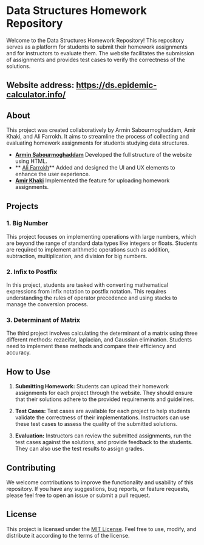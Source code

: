 # Data Structures Homework Repository

Welcome to the Data Structures Homework Repository! This repository serves as a platform for students to submit their homework assignments and for instructors to evaluate them. The website facilitates the submission of assignments and provides test cases to verify the correctness of the solutions.

## Website address: https://ds.epidemic-calculator.info/

## About

This project was created collaboratively by Armin Sabourmoghaddam, Amir Khaki, and Ali Farrokh. It aims to streamline the process of collecting and evaluating homework assignments for students studying data structures.

- **[Armin Sabourmoghaddam](https://github.com/Arminsbss)** Developed the full structure of the website using HTML.
- ** [Ali Farrokh](https://github.com/aliifarokh)** Added and designed the UI and UX elements to enhance the user experience.
- **[Amir Khaki](https://github.com/amirkhaki)** Implemented the feature for uploading homework assignments.

## Projects

### 1. Big Number

This project focuses on implementing operations with large numbers, which are beyond the range of standard data types like integers or floats. Students are required to implement arithmetic operations such as addition, subtraction, multiplication, and division for big numbers.

### 2. Infix to Postfix

In this project, students are tasked with converting mathematical expressions from infix notation to postfix notation. This requires understanding the rules of operator precedence and using stacks to manage the conversion process.

### 3. Determinant of Matrix

The third project involves calculating the determinant of a matrix using three different methods: rezaeifar, laplacian, and Gaussian elimination. Students need to implement these methods and compare their efficiency and accuracy.

## How to Use

1. **Submitting Homework:** Students can upload their homework assignments for each project through the website. They should ensure that their solutions adhere to the provided requirements and guidelines.

2. **Test Cases:** Test cases are available for each project to help students validate the correctness of their implementations. Instructors can use these test cases to assess the quality of the submitted solutions.

3. **Evaluation:** Instructors can review the submitted assignments, run the test cases against the solutions, and provide feedback to the students. They can also use the test results to assign grades.

## Contributing

We welcome contributions to improve the functionality and usability of this repository. If you have any suggestions, bug reports, or feature requests, please feel free to open an issue or submit a pull request.

## License

This project is licensed under the [MIT License](LICENSE). Feel free to use, modify, and distribute it according to the terms of the license.
